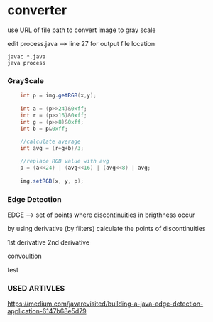 # converter

use URL of file path to convert image to gray scale



edit process.java --> line 27 for output file location


```shell
javac *.java
java process
```


### GrayScale

```java
    int p = img.getRGB(x,y);
    
    int a = (p>>24)&0xff;
    int r = (p>>16)&0xff;
    int g = (p>>8)&0xff;
    int b = p&0xff;
    
    //calculate average
    int avg = (r+g+b)/3;

    //replace RGB value with avg
    p = (a<<24) | (avg<<16) | (avg<<8) | avg;
    
    img.setRGB(x, y, p);
```

### Edge Detection

EDGE --> set of points where discontinuities in brigthness occur

by using derivative (by filters) calculate the points of discontinuities

1st derivative
2nd derivative

convoultion

test


### USED ARTIVLES

<a>https://medium.com/javarevisited/building-a-java-edge-detection-application-6147b68e5d79</a>

